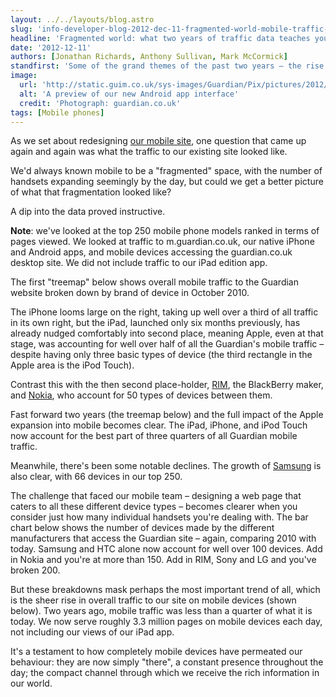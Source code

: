 ```yaml
---
layout: ../../layouts/blog.astro
slug: 'info-developer-blog-2012-dec-11-fragmented-world-mobile-traffic-data'
headline: 'Fragmented world: what two years of traffic data teaches you about mobile'
date: '2012-12-11'
authors: [Jonathan Richards, Anthony Sullivan, Mark McCormick]
standfirst: 'Some of the grand themes of the past two years – the rise and rise of Apple, the decline of Nokia and RIM, and device fragmentation – were laid bare as we began the task of rebuilding our mobile site'
image:
  url: 'http://static.guim.co.uk/sys-images/Guardian/Pix/pictures/2012/11/1/1351768951066/Android_Update-01.jpg'
  alt: 'A preview of our new Android app interface'
  credit: 'Photograph: guardian.co.uk'
tags: [Mobile phones]
---
```


As we set about redesigning [our mobile site](http://m.guardian.co.uk/), one question that came up again and again was what the traffic to our existing site looked like.

We'd always known mobile to be a "fragmented" space, with the number of handsets expanding seemingly by the day, but could we get a better picture of what that fragmentation looked like?

A dip into the data proved instructive.

**Note**: we've looked at the top 250 mobile phone models ranked in terms of pages viewed. We looked at traffic to m.guardian.co.uk, our native iPhone and Android apps, and mobile devices accessing the guardian.co.uk desktop site. We did not include traffic to our iPad edition app.

The first "treemap" below shows overall mobile traffic to the Guardian website broken down by brand of device in October 2010.

The iPhone looms large on the right, taking up well over a third of all traffic in its own right, but the iPad, launched only six months previously, has already nudged comfortably into second place, meaning Apple, even at that stage, was accounting for well over half of all the Guardian's mobile traffic – despite having only three basic types of device (the third rectangle in the Apple area is the iPod Touch).

Contrast this with the then second place-holder, [RIM](http://www.guardian.co.uk/technology/blackberry), the BlackBerry maker, and [Nokia](http://www.guardian.co.uk/technology/nokia), who account for 50 types of devices between them.

Fast forward two years (the treemap below) and the full impact of the Apple expansion into mobile becomes clear. The iPad, iPhone, and iPod Touch now account for the best part of three quarters of all Guardian mobile traffic.

  
Meanwhile, there's been some notable declines. The growth of [Samsung](http://www.guardian.co.uk/technology/samsung) is also clear, with 66 devices in our top 250.

The challenge that faced our mobile team – designing a web page that caters to all these different device types – becomes clearer when you consider just how many individual handsets you're dealing with. The bar chart below shows the number of devices made by the different manufacturers that access the Guardian site – again, comparing 2010 with today. Samsung and HTC alone now account for well over 100 devices. Add in Nokia and you're at more than 150. Add in RIM, Sony and LG and you've broken 200.

  
But these breakdowns mask perhaps the most important trend of all, which is the sheer rise in overall traffic to our site on mobile devices (shown below). Two years ago, mobile traffic was less than a quarter of what it is today. We now serve roughly 3.3 million pages on mobile devices each day, not including our views of our iPad app.

It's a testament to how completely mobile devices have permeated our behaviour: they are now simply "there", a constant presence throughout the day; the compact channel through which we receive the rich information in our world.

